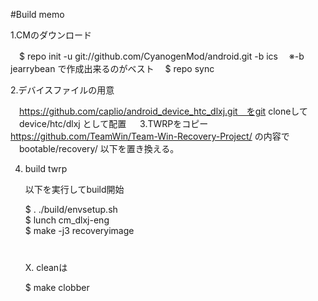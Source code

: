 #Build memo

1.CMのダウンロード

　$ repo init -u git://github.com/CyanogenMod/android.git -b ics
　※-b jearrybean で作成出来るのがベスト
　$ repo sync

2.デバイスファイルの用意

　https://github.com/caplio/android_device_htc_dlxj.git　をgit cloneして
　device/htc/dlxj として配置
　
3.TWRPをコピー
　
　https://github.com/TeamWin/Team-Win-Recovery-Project/ の内容で
　bootable/recovery/ 以下を置き換える。

4. build twrp

   以下を実行してbuild開始

   $ . ./build/envsetup.sh  
   $ lunch cm_dlxj-eng  
   $ make -j3 recoveryimage  
　　  
　　  
X. cleanは

   $ make clobber

